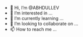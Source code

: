 - 👋 Hi, I’m @ABHDULLEV
- 👀 I’m interested in ...
- 🌱 I’m currently learning ...
- 💞️ I’m looking to collaborate on ...
- 📫 How to reach me ...

<!---
ABHDULLEV/ABHDULLEV is a ✨ special ✨ repository because its `README.md` (this file) appears on your GitHub profile.
You can click the Preview link to take a look at your changes.
--->
